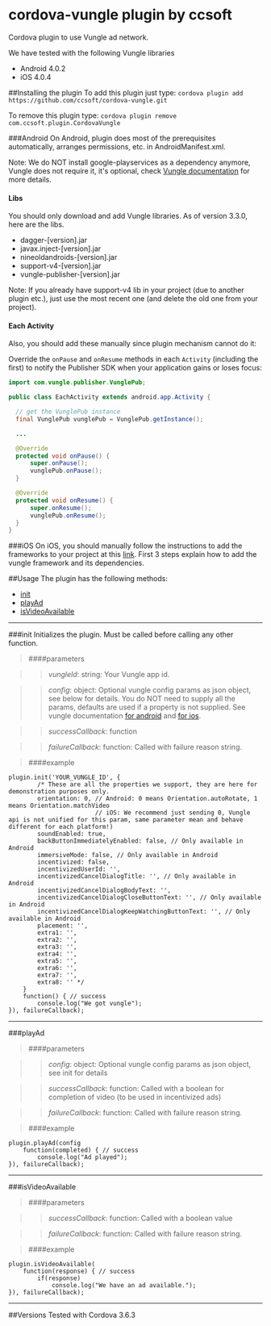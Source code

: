cordova-vungle plugin by ccsoft
=====================

Cordova plugin to use Vungle ad network.

We have tested with the following Vungle libraries

* Android 4.0.2
* iOS 4.0.4

##Installing the plugin
To add this plugin just type:
```cordova plugin add https://github.com/ccsoft/cordova-vungle.git```

To remove this plugin type:
```cordova plugin remove com.ccsoft.plugin.CordovaVungle```

###Android
On Android, plugin does most of the prerequisites automatically, arranges permissions, etc. in AndroidManifest.xml.

Note: We do NOT install google-playservices as a dependency anymore, Vungle does not require it, it's optional, check [Vungle documentation](https://github.com/Vungle/vungle-resources/blob/master/English/Android/current-release/android-dev-guide.md) for more details.

#### Libs
You should only download and add Vungle libraries.
As of version 3.3.0, here are the libs.

* dagger-[version].jar
* javax.inject-[version].jar
* nineoldandroids-[version].jar
* support-v4-[version].jar
* vungle-publisher-[version].jar

Note: If you already have support-v4 lib in your project (due to another plugin etc.), just use the most recent one (and delete the old one from your project).

#### Each Activity
Also, you should add these manually since plugin mechanism cannot do it:

Override the `onPause` and `onResume` methods in each `Activity` (including the first) to notify the Publisher SDK when your application gains or loses focus:

```java
import com.vungle.publisher.VunglePub;

public class EachActivity extends android.app.Activity {

  // get the VunglePub instance
  final VunglePub vunglePub = VunglePub.getInstance();

  ...

  @Override
  protected void onPause() {
      super.onPause();
      vunglePub.onPause();
  }

  @Override
  protected void onResume() {
      super.onResume();
      vunglePub.onResume();
  }
}
```

###iOS
On iOS, you should manually follow the instructions to add the frameworks to your project at this [link](https://github.com/Vungle/vungle-resources/blob/master/English/iOS/iOS-dev-guide.md). First 3 steps explain how to add the vungle framework and its dependencies.


##Usage
The plugin has the following methods:
* [init](#init)
* [playAd](#playAd)
* [isVideoAvailable](#isVideoAvailable)

***

###init
Initializes the plugin. Must be called before calling any other function.

>####parameters

>> *vungleId*: string: Your Vungle app id.

>> *config*: object: Optional vungle config params as json object, see below for details. You do NOT need to supply all the params, defaults are used if a property is not supplied.
See vungle documentation [for android](https://github.com/Vungle/vungle-resources/blob/master/English/Android/3.2.x/android-advanced-settings.md#configuration-options) and [for ios](https://github.com/Vungle/vungle-resources/blob/master/English/iOS/iOS-advanced-settings.md#playad-options).

>> *successCallback*: function

>> *failureCallback*: function: Called with failure reason string.

>####example

	plugin.init('YOUR_VUNGLE_ID', {
            /* These are all the properties we support, they are here for demonstration purposes only.
            orientation: 0, // Android: 0 means Orientation.autoRotate, 1 means Orientation.matchVideo
                            // iOS: We recommend just sending 0, Vungle api is not unified for this param, same parameter mean and behave different for each platform!)
            soundEnabled: true,
            backButtonImmediatelyEnabled: false, // Only available in Android
            immersiveMode: false, // Only available in Android
            incentivized: false,
            incentivizedUserId: '',
            incentivizedCancelDialogTitle: '', // Only available in Android
            incentivizedCancelDialogBodyText: '',
            incentivizedCancelDialogCloseButtonText: '', // Only available in Android
            incentivizedCancelDialogKeepWatchingButtonText: '', // Only available in Android
            placement: '',
            extra1: '',
            extra2: '',
            extra3: '',
            extra4: '',
            extra5: '',
            extra6: '',
            extra7: '',
            extra8: '' */
        }
		function() { // success
			console.log("We got vungle");
	}), failureCallback);

***

###playAd

>####parameters

>> *config*: object: Optional vungle config params as json object, see init for details

>> *successCallback*: function: Called with a boolean for completion of video (to be used in incentivized ads)

>> *failureCallback*: function: Called with failure reason string.

>####example

	plugin.playAd(config
		function(completed) { // success
			console.log("Ad played");
	}), failureCallback);

***

###isVideoAvailable

>####parameters

>> *successCallback*: function: Called with a boolean value

>> *failureCallback*: function: Called with failure reason string.

>####example

	plugin.isVideoAvailable(
		function(response) { // success
            if(response)
			    console.log("We have an ad available.");
	}), failureCallback);

***
##Versions
Tested with Cordova 3.6.3
